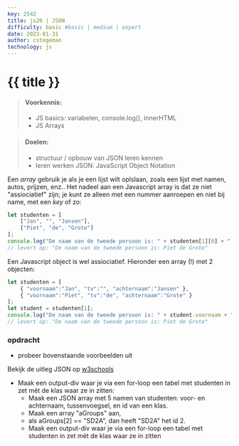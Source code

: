 ```yaml
---
key: 2542
title: js20 | JSON
difficulty: basic #basic | medium | expert
date: 2023-01-31
author: cstegeman
technology: js
---
```


# {{ title }}

> #### Voorkennis:  
> * JS basics: variabelen, console.log(), innerHTML
> * JS Arrays

> #### Doelen:  
> * structuur / opbouw van JSON leren kennen
> * leren werken JSON: JavaScript Object Notation

Een <i>array</i> gebruik je als je een lijst wilt oplslaan, zoals een lijst met namen, autos, prijzen, enz..
Het nadeel aan een Javascript array is dat ze niet "assiociatief" zijn; je kunt ze alleen met een nummer aanroepen
en niet bij name, met een <i>key</i> of zo:<br>
```javascript
let studenten = [
    ["Jan", "", "Jansen"],
    ["Piet", "de", "Grote"]
];
console.log("De naam van de tweede persoon is: " + studenten[1][0] + " "+ studenten[1][1] + " "+ studenten[1][2]);
// levert op: "De naam van de tweede persoon is: Piet de Grote"
```
Een Javascript object is wel assiociatief. Hieronder een array (!) met 2 objecten:
```javascript
let studenten = [
    { "voornaam":"Jan", "tv":"", "achternaam":"Jansen" },
    { "voornaam":"Piet", "tv":"de", "achternaam":"Grote" }
];
let student = studenten[1];
console.log("De naam van de tweede persoon is: " + student.voornaam + " "+ student.tv + " "+ student.achternaam);
// levert op: "De naam van de tweede persoon is: Piet de Grote"
```

### opdracht
* probeer bovenstaande voorbeelden uit

Bekijk de uitleg  JSON op [w3schools](https://www.w3schools.com/js/js_json.asp)<br>

* Maak een output-div waar je via een for-loop een tabel met studenten in zet m&eacute;t de klas waar ze in zitten:
    * Maak een JSON array met 5 namen van studenten: voor- en achternaam, tussenvoegsel, en id van een klas. 
    * Maak een array "aGroups" aan,
    * als aGroups[2] == "SD2A", dan heeft "SD2A" het id 2.
    * Maak een output-div waar je via een for-loop een tabel met studenten in zet m&eacute;t de klas waar ze in zitten

<!-- <img src="{{ '/_assets/frontend/js14_base.png' | url }}" alt="Voorbeeld arrays" style="width:350px"> -->

